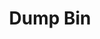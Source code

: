 ---
ee_id: '4363'
site: '1'
type: '2'
url: 2016-069-dump-bin
title: Dump Bin
year: '2016'
display_year: '2016'
medium: 'Palay Display Industries folding dump table, various DVDs '
dims: 30.75 x 47 x 24 in
pitch:
ps:
live_url:
related:
youtube:
related_code:
imgs: dump-bin-2016-069-database-jl--iPbo.jpg
subheading:
download:
add_credit:
commission:
layout: things-i-made
---